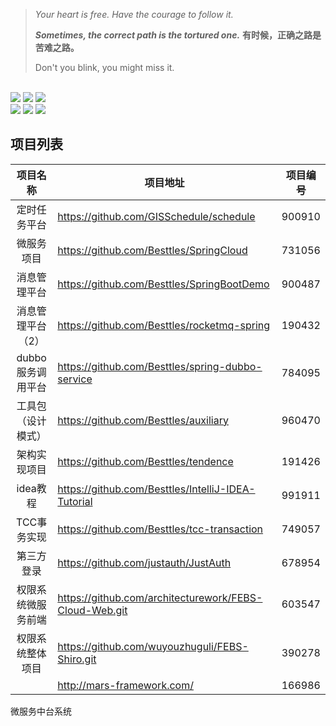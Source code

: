 > *Your heart is free. Have the courage to follow it.*
>
> ***Sometimes, the correct path is the tortured one.***
> **有时候，正确之路是苦难之路。**
>
> Don't you blink, you might miss it.

<div align="left">
    <br>
<a href="https://github.com/Besttles/DataStructure"> <img src="https://img.shields.io/github/last-commit/Besttles/blue_whale/master.svg"></a>
    <a href="https://github.com/Besttles/DataStructure"> <img src="https://img.shields.io/github/contributors/Besttles/blue_whale.svg"></a>
        <a href="https://github.com/Besttles/DataStructure"> <img src="https://img.shields.io/github/commit-activity/m/Besttles/blue_whale.svg"></a>
    <br/>
    <a href="https://github.com/Besttles/DataStructure"> <img src="https://img.shields.io/badge/%E5%85%AC%E4%BC%97%E5%8F%B7-%E7%A8%8B%E5%BA%8F%E5%91%98%E6%9D%83%E5%A8%81%E6%8C%87%E5%8D%97-green.svg"></a>
        <a href="https://github.com/Besttles/DataStructure"> <img src="https://img.shields.io/badge/%E5%BE%AE%E5%8D%9A-%E6%9C%89%E7%82%B9%E5%86%B7%E7%9A%84%E5%90%BE%E5%85%88%E6%A3%AE-yellow.svg"></a>
            <a href="https://github.com/Besttles/DataStructure"> <img src="https://img.shields.io/badge/language-java-blue"></a>
 </div>    



## 项目列表

|      项目名称      | 项目地址                                               | 项目编号 |
| :----------------: | ------------------------------------------------------ | -------- |
|    定时任务平台    | https://github.com/GISSchedule/schedule                | 900910   |
|     微服务项目     | https://github.com/Besttles/SpringCloud                | 731056   |
|    消息管理平台    | https://github.com/Besttles/SpringBootDemo             | 900487   |
| 消息管理平台（2）  | https://github.com/Besttles/rocketmq-spring            | 190432   |
| dubbo服务调用平台  | https://github.com/Besttles/spring-dubbo-service       | 784095   |
| 工具包（设计模式） | https://github.com/Besttles/auxiliary                  | 960470   |
|    架构实现项目    | https://github.com/Besttles/tendence                   | 191426   |
|      idea教程      | https://github.com/Besttles/IntelliJ-IDEA-Tutorial     | 991911   |
|    TCC事务实现     | https://github.com/Besttles/tcc-transaction            | 749057   |
|     第三方登录     | https://github.com/justauth/JustAuth                   | 678954   |
| 权限系统微服务前端 | https://github.com/architecturework/FEBS-Cloud-Web.git | 603547   |
|  权限系统整体项目  | https://github.com/wuyouzhuguli/FEBS-Shiro.git         | 390278   |
|                    | http://mars-framework.com/                             | 166986   |

微服务中台系统

